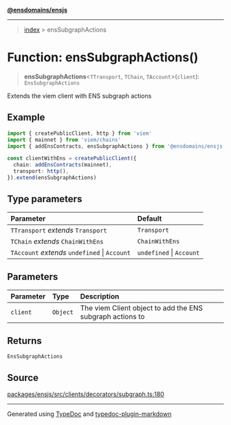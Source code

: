 [**@ensdomains/ensjs**](../README.md)

---

> [index](README.md) > ensSubgraphActions

# Function: ensSubgraphActions()

> **ensSubgraphActions**\<`TTransport`, `TChain`, `TAccount`\>(`client`): `EnsSubgraphActions`

Extends the viem client with ENS subgraph actions

## Example

```ts
import { createPublicClient, http } from 'viem'
import { mainnet } from 'viem/chains'
import { addEnsContracts, ensSubgraphActions } from '@ensdomains/ensjs'

const clientWithEns = createPublicClient({
  chain: addEnsContracts(mainnet),
  transport: http(),
}).extend(ensSubgraphActions)
```

## Type parameters

| Parameter                                     | Default                  |
| :-------------------------------------------- | :----------------------- |
| `TTransport` _extends_ `Transport`            | `Transport`              |
| `TChain` _extends_ `ChainWithEns`             | `ChainWithEns`           |
| `TAccount` _extends_ `undefined` \| `Account` | `undefined` \| `Account` |

## Parameters

| Parameter | Type     | Description                                               |
| :-------- | :------- | :-------------------------------------------------------- |
| `client`  | `Object` | The viem Client object to add the ENS subgraph actions to |

## Returns

`EnsSubgraphActions`

## Source

[packages/ensjs/src/clients/decorators/subgraph.ts:180](https://github.com/ensdomains/ensjs-v3/blob/278f5349/packages/ensjs/src/clients/decorators/subgraph.ts#L180)

---

Generated using [TypeDoc](https://typedoc.org/) and [typedoc-plugin-markdown](https://www.npmjs.com/package/typedoc-plugin-markdown)
